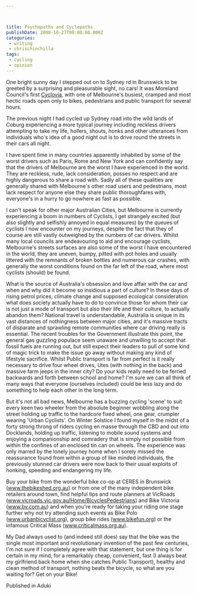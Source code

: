 ```yaml
---



title: Psychopaths and Cyclepaths
publishDate: 2008-10-27T00:00:00.000Z
categories:
 - writing
 - chrischinchilla
tags:
 - cycling 
 - opinion
---
```


One bright sunny day I stepped out on to Sydney rd in Brunswick to be greeted by a surprising and pleasurable sight, no cars! It was Moreland Council's first [Cyclovia](www.cyclovia.org), with one of Melbourne's busiest, cramped and most hectic roads open only to bikes, pedestrians and public transport for several hours.

The previous night I had cycled up Sydney road into the wild lands of Coburg experiencing a more typical journey including reckless drivers attempting to take my life, hollers, shouts, honks and other utterances from individuals who's idea of a good night out is to drive round the streets in their cars all night.

I have spent time in many countries apparently inhabited by some of the worst drivers such as Paris, Rome and New York and can confidently say that the drivers of Melbourne are the worst I have experienced in the world. They are reckless, rude, lack consideration, posses no respect and are highly dangerous to share a road with. Sadly all of these qualities are generally shared with Melbourne's other road users and pedestrians, most lack respect for anyone else they share public thoroughfares with, everyone's in a hurry to go nowhere as fast as possible.

I can't speak for other major Australian Cities, but Melbourne is currently experiencing a boom in numbers of Cyclists, I get strangely excited (but also slightly and selfishly annoyed in equal measures) by the queues of cyclists I now encounter on my journeys, despite the fact that they of course are still vastly outweighed by the numbers of car drivers. Whilst many local councils are endeavouring to aid and encourage cyclists, Melbourne's streets surfaces are also some of the worst I have encountered in the world, they are uneven, bumpy, pitted with pot holes and usually littered with the remnants of broken bottles and numerous car crashes, with generally the worst conditions found on the far left of the road, where most cyclists (should) be found.

What is the source of Australia's obsession and love affair with the car and when and why did it become so insidious a part of culture? In these days of rising petrol prices, climate change and supposed ecological consideration what does society actually have to do to convince those for whom their car is not just a mode of transport but also their life and their culture, to actually abandon them? National travel is understandable, Australia is unique in its vast distances of nothingness between major cities, and it's massive tracts of disparate and sprawling remote communities where car driving really is essential. The recent troubles for the Government illustrate this point, the general gas guzzling populace seem unaware and unwilling to accept that fossil fuels are running out, but still expect their leaders to pull of some kind of magic trick to make the issue go away without making any kind of lifestyle sacrifice. Whilst Public transport is far from perfect is it really necessary to drive four wheel drives, Utes (with nothing in the back) and massive farm jeeps in the inner city? Do your kids really need to be ferried backwards and forth between school and home? I'm sure we can all think of many ways that everyone (ourselves included) could be less lazy and do something to help each other in the long term.

But it's not all bad news, Melbourne has a buzzing cycling 'scene' to suit every keen two wheeler from the absolute beginner wobbling along the street holding up traffic to the hardcore fixed wheel, one gear, crumpler wearing 'Urban Cyclists'. On Winter Solstice I found myself in the midst of a forty strong throng of riders cycling en masse through the CBD and out into Docklands, holding up traffic, listening to mobile sound systems and enjoying a companionship and comradery that is simply not possible from within the confines of an enclosed tin can on wheels. The experience was only marred by the lonely journey home when I sorely missed the reassurance found from within a group of like minded individuals, the previously stunned car drivers were now back to their usual exploits of honking, speeding and endangering my life.

Buy your bike from the wonderful bike co-op at CERES in Brunswick (www.thebikeshed.org.au) or from one of the many independent bike retailers around town, find helpful tips and route planners at VicRoads (www.vicroads.vic.gov.au/Home/BicyclesPedestrians) and Bike Victoria (www.bv.com.au) and when you're ready for taking your riding one stage further why not try attending such events as Bike Polo (www.urbanbicyclist.org), group bike rides (www.bikefun.org) or the infamous Critical Mass (www.criticalmass.org.au).

My Dad always used to (and indeed still does) say that the bike was the single most important and revolutionary invention of the past few centuries, I'm not sure if I completely agree with that statement, but one thing is for certain in my mind, for a remarkably cheap, convenient, fast (I always beat my girlfriend back home when she catches Public Transport), healthy and clean method of transport, nothing beats the bicycle, so what are you waiting for? Get on your Bike!

Published in Aduki
